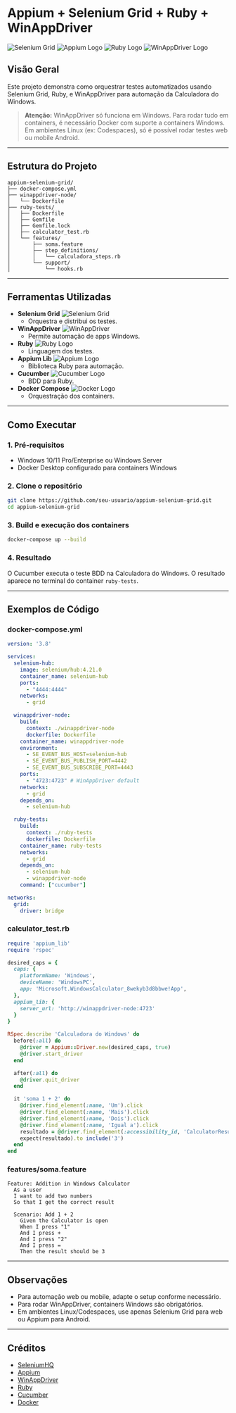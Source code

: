 # Appium + Selenium Grid + Ruby + WinAppDriver

![Selenium Grid](IMG/SELENIUM.png)
![Appium Logo](IMG/APPIUM.png)
![Ruby Logo](https://www.ruby-lang.org/images/header-ruby-logo.png)
![WinAppDriver Logo](IMG/WINAPP%20DRIVE.png)

## Visão Geral
Este projeto demonstra como orquestrar testes automatizados usando Selenium Grid, Ruby, e WinAppDriver para automação da Calculadora do Windows.

> **Atenção:** WinAppDriver só funciona em Windows. Para rodar tudo em containers, é necessário Docker com suporte a containers Windows. Em ambientes Linux (ex: Codespaces), só é possível rodar testes web ou mobile Android.

---

## Estrutura do Projeto

```
appium-selenium-grid/
├── docker-compose.yml
├── winappdriver-node/
│   └── Dockerfile
├── ruby-tests/
│   ├── Dockerfile
│   ├── Gemfile
│   ├── Gemfile.lock
│   ├── calculator_test.rb
│   └── features/
│       ├── soma.feature
│       ├── step_definitions/
│       │   └── calculadora_steps.rb
│       └── support/
│           └── hooks.rb
```

---

## Ferramentas Utilizadas

- **Selenium Grid** ![Selenium Grid](IMG/SELENIUM.png)
  - Orquestra e distribui os testes.
- **WinAppDriver** ![WinAppDriver](IMG/WINAPP%20DRIVE.png)
  - Permite automação de apps Windows.
- **Ruby** ![Ruby Logo](https://www.ruby-lang.org/images/header-ruby-logo.png)
  - Linguagem dos testes.
- **Appium Lib** ![Appium Logo](IMG/APPIUM.png)
  - Biblioteca Ruby para automação.
- **Cucumber** ![Cucumber Logo](IMG/CUCUMBER.png)
  - BDD para Ruby.
- **Docker Compose** ![Docker Logo](https://www.docker.com/wp-content/uploads/2022/03/Moby-logo.png)
  - Orquestração dos containers.

---

## Como Executar

### 1. Pré-requisitos
- Windows 10/11 Pro/Enterprise ou Windows Server
- Docker Desktop configurado para containers Windows

### 2. Clone o repositório
```sh
git clone https://github.com/seu-usuario/appium-selenium-grid.git
cd appium-selenium-grid
```

### 3. Build e execução dos containers
```sh
docker-compose up --build
```

### 4. Resultado
O Cucumber executa o teste BDD na Calculadora do Windows. O resultado aparece no terminal do container `ruby-tests`.

---

## Exemplos de Código

### docker-compose.yml
```yaml
version: '3.8'

services:
  selenium-hub:
    image: selenium/hub:4.21.0
    container_name: selenium-hub
    ports:
      - "4444:4444"
    networks:
      - grid

  winappdriver-node:
    build:
      context: ./winappdriver-node
      dockerfile: Dockerfile
    container_name: winappdriver-node
    environment:
      - SE_EVENT_BUS_HOST=selenium-hub
      - SE_EVENT_BUS_PUBLISH_PORT=4442
      - SE_EVENT_BUS_SUBSCRIBE_PORT=4443
    ports:
      - "4723:4723" # WinAppDriver default
    networks:
      - grid
    depends_on:
      - selenium-hub

  ruby-tests:
    build:
      context: ./ruby-tests
      dockerfile: Dockerfile
    container_name: ruby-tests
    networks:
      - grid
    depends_on:
      - selenium-hub
      - winappdriver-node
    command: ["cucumber"]

networks:
  grid:
    driver: bridge

```

### calculator_test.rb
```ruby
require 'appium_lib'
require 'rspec'

desired_caps = {
  caps: {
    platformName: 'Windows',
    deviceName: 'WindowsPC',
    app: 'Microsoft.WindowsCalculator_8wekyb3d8bbwe!App',
  },
  appium_lib: {
    server_url: 'http://winappdriver-node:4723'
  }
}

RSpec.describe 'Calculadora do Windows' do
  before(:all) do
    @driver = Appium::Driver.new(desired_caps, true)
    @driver.start_driver
  end

  after(:all) do
    @driver.quit_driver
  end

  it 'soma 1 + 2' do
    @driver.find_element(:name, 'Um').click
    @driver.find_element(:name, 'Mais').click
    @driver.find_element(:name, 'Dois').click
    @driver.find_element(:name, 'Igual a').click
    resultado = @driver.find_element(:accessibility_id, 'CalculatorResults').text
    expect(resultado).to include('3')
  end
end
```

### features/soma.feature
```gherkin
Feature: Addition in Windows Calculator
  As a user
  I want to add two numbers
  So that I get the correct result

  Scenario: Add 1 + 2
    Given the Calculator is open
    When I press "1"
    And I press +
    And I press "2"
    And I press =
    Then the result should be 3
```

---

## Observações
- Para automação web ou mobile, adapte o setup conforme necessário.
- Para rodar WinAppDriver, containers Windows são obrigatórios.
- Em ambientes Linux/Codespaces, use apenas Selenium Grid para web ou Appium para Android.

---

## Créditos
- [SeleniumHQ](https://www.selenium.dev/)
- [Appium](https://appium.io/)
- [WinAppDriver](https://github.com/microsoft/WinAppDriver)
- [Ruby](https://www.ruby-lang.org/)
- [Cucumber](https://cucumber.io/)
- [Docker](https://www.docker.com/)
